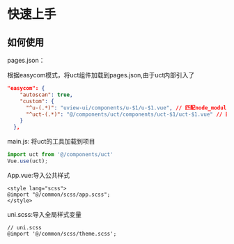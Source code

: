 # 快速上手
## 如何使用
pages.json：

根据easycom模式，将uct组件加载到pages.json,由于uct内部引入了
```pages.json
"easycom": {
    "autoscan": true,
    "custom": {
      "^u-(.*)": "uview-ui/components/u-$1/u-$1.vue", // 匹配node_modules内的vue文件
      "^uct-(.*)": "@/components/uct/components/uct-$1/uct-$1.vue" // 匹配components目录内的vue文件
    }
  },
```
main.js:
将uct的工具加载到项目
```main.js
import uct from '@/components/uct'
Vue.use(uct);
```
App.vue:导入公共样式
```
<style lang="scss">
@import "@/common/scss/app.scss";
</style>
```

uni.scss:导入全局样式变量
```
// uni.scss
@import '@/common/scss/theme.scss';
```




